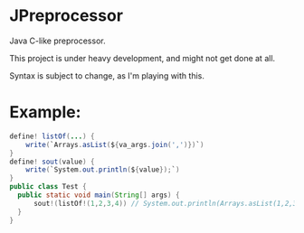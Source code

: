 # JPreprocessor
Java C-like preprocessor.

This project is under heavy development, and might not get done at all.

Syntax is subject to change, as I'm playing with this.

# Example:

```java
define! listOf(...) {
    write(`Arrays.asList(${va_args.join(',')})`)
}
define! sout(value) {
    write(`System.out.println(${value});`)
}
public class Test {
  public static void main(String[] args) {
      sout!(listOf!(1,2,3,4)) // System.out.println(Arrays.asList(1,2,3,4))
  }
}
```

